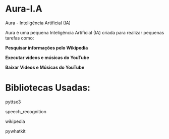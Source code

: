 # Aura-I.A
 Aura - Inteligência Artificial (IA)

 Aura é uma pequena Inteligência Artificial (IA)
 criada para realizar pequenas tarefas como:

**Pesquisar informações pelo Wikipedia**

**Executar vídeos e músicas do YouTube**

**Baixar Videos e Músicas do YouTube**

# Bibliotecas Usadas:
pyttsx3

speech_recognition

wikipedia

pywhatkit